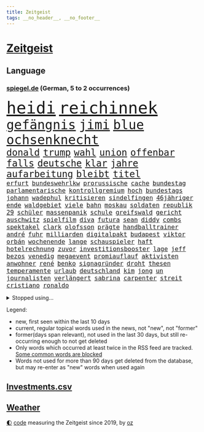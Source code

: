 ```yaml
---
title: Zeitgeist
tags: __no_header__, __no_footer__
---
```


# [Zeitgeist](https://oliz.io/zeitgeist/)

## Language

<h3><a href="https://www.spiegel.de" target="_blank">spiegel.de</a> (German, 5 to 2 occurrences)</h3>
<p style="font-family:monospace">
<span style="font-size:32pt"><a href="news_links.html#heidi" class="current">heidi</a></span>
<span style="font-size:32pt"><a href="news_links.html#reichinnek" class="current">reichinnek</a></span>
<br>
<span style="font-size:25pt"><a href="news_links.html#gefängnis" class="current">gefängnis</a></span>
<span style="font-size:25pt"><a href="news_links.html#jimi" class="new">jimi</a></span>
<span style="font-size:25pt"><a href="news_links.html#blue" class="current">blue</a></span>
<span style="font-size:25pt"><a href="news_links.html#ochsenknecht" class="current">ochsenknecht</a></span>
<br>
<span style="font-size:18pt"><a href="news_links.html#donald" class="current">donald</a></span>
<span style="font-size:18pt"><a href="news_links.html#trump" class="current">trump</a></span>
<span style="font-size:18pt"><a href="news_links.html#wahl" class="current">wahl</a></span>
<span style="font-size:18pt"><a href="news_links.html#union" class="current">union</a></span>
<span style="font-size:18pt"><a href="news_links.html#offenbar" class="current">offenbar</a></span>
<span style="font-size:18pt"><a href="news_links.html#falls" class="current">falls</a></span>
<span style="font-size:18pt"><a href="news_links.html#deutsche" class="current">deutsche</a></span>
<span style="font-size:18pt"><a href="news_links.html#klar" class="current">klar</a></span>
<span style="font-size:18pt"><a href="news_links.html#jahre" class="current">jahre</a></span>
<span style="font-size:18pt"><a href="news_links.html#aufarbeitung" class="current">aufarbeitung</a></span>
<span style="font-size:18pt"><a href="news_links.html#bleibt" class="current">bleibt</a></span>
<span style="font-size:18pt"><a href="news_links.html#titel" class="current">titel</a></span>
<br>
<span style="font-size:12pt"><a href="news_links.html#erfurt" class="new">erfurt</a></span>
<span style="font-size:12pt"><a href="news_links.html#bundeswehrlkw" class="new">bundeswehrlkw</a></span>
<span style="font-size:12pt"><a href="news_links.html#prorussische" class="new">prorussische</a></span>
<span style="font-size:12pt"><a href="news_links.html#cache" class="new">cache</a></span>
<span style="font-size:12pt"><a href="news_links.html#bundestag" class="current">bundestag</a></span>
<span style="font-size:12pt"><a href="news_links.html#parlamentarische" class="current">parlamentarische</a></span>
<span style="font-size:12pt"><a href="news_links.html#kontrollgremium" class="new">kontrollgremium</a></span>
<span style="font-size:12pt"><a href="news_links.html#hoch" class="current">hoch</a></span>
<span style="font-size:12pt"><a href="news_links.html#bundestags" class="current">bundestags</a></span>
<span style="font-size:12pt"><a href="news_links.html#johann" class="current">johann</a></span>
<span style="font-size:12pt"><a href="news_links.html#wadephul" class="current">wadephul</a></span>
<span style="font-size:12pt"><a href="news_links.html#kritisieren" class="current">kritisieren</a></span>
<span style="font-size:12pt"><a href="news_links.html#sindelfingen" class="new">sindelfingen</a></span>
<span style="font-size:12pt"><a href="news_links.html#46jähriger" class="new">46jähriger</a></span>
<span style="font-size:12pt"><a href="news_links.html#ende" class="current">ende</a></span>
<span style="font-size:12pt"><a href="news_links.html#waldgebiet" class="new">waldgebiet</a></span>
<span style="font-size:12pt"><a href="news_links.html#viele" class="current">viele</a></span>
<span style="font-size:12pt"><a href="news_links.html#bahn" class="current">bahn</a></span>
<span style="font-size:12pt"><a href="news_links.html#moskau" class="current">moskau</a></span>
<span style="font-size:12pt"><a href="news_links.html#soldaten" class="current">soldaten</a></span>
<span style="font-size:12pt"><a href="news_links.html#republik" class="current">republik</a></span>
<span style="font-size:12pt"><a href="news_links.html#29" class="current">29</a></span>
<span style="font-size:12pt"><a href="news_links.html#schüler" class="current">schüler</a></span>
<span style="font-size:12pt"><a href="news_links.html#massenpanik" class="current">massenpanik</a></span>
<span style="font-size:12pt"><a href="news_links.html#schule" class="current">schule</a></span>
<span style="font-size:12pt"><a href="news_links.html#greifswald" class="new">greifswald</a></span>
<span style="font-size:12pt"><a href="news_links.html#gericht" class="current">gericht</a></span>
<span style="font-size:12pt"><a href="news_links.html#auschwitz" class="current">auschwitz</a></span>
<span style="font-size:12pt"><a href="news_links.html#spielfilm" class="new">spielfilm</a></span>
<span style="font-size:12pt"><a href="news_links.html#diva" class="new">diva</a></span>
<span style="font-size:12pt"><a href="news_links.html#futura" class="new">futura</a></span>
<span style="font-size:12pt"><a href="news_links.html#sean" class="current">sean</a></span>
<span style="font-size:12pt"><a href="news_links.html#diddy" class="current">diddy</a></span>
<span style="font-size:12pt"><a href="news_links.html#combs" class="current">combs</a></span>
<span style="font-size:12pt"><a href="news_links.html#spektakel" class="current">spektakel</a></span>
<span style="font-size:12pt"><a href="news_links.html#clark" class="current">clark</a></span>
<span style="font-size:12pt"><a href="news_links.html#olofsson" class="new">olofsson</a></span>
<span style="font-size:12pt"><a href="news_links.html#prägte" class="current">prägte</a></span>
<span style="font-size:12pt"><a href="news_links.html#handballtrainer" class="new">handballtrainer</a></span>
<span style="font-size:12pt"><a href="news_links.html#andré" class="current">andré</a></span>
<span style="font-size:12pt"><a href="news_links.html#fuhr" class="current">fuhr</a></span>
<span style="font-size:12pt"><a href="news_links.html#milliarden" class="current">milliarden</a></span>
<span style="font-size:12pt"><a href="news_links.html#digitalpakt" class="new">digitalpakt</a></span>
<span style="font-size:12pt"><a href="news_links.html#budapest" class="current">budapest</a></span>
<span style="font-size:12pt"><a href="news_links.html#viktor" class="current">viktor</a></span>
<span style="font-size:12pt"><a href="news_links.html#orbán" class="current">orbán</a></span>
<span style="font-size:12pt"><a href="news_links.html#wochenende" class="current">wochenende</a></span>
<span style="font-size:12pt"><a href="news_links.html#lange" class="current">lange</a></span>
<span style="font-size:12pt"><a href="news_links.html#schauspieler" class="current">schauspieler</a></span>
<span style="font-size:12pt"><a href="news_links.html#haft" class="current">haft</a></span>
<span style="font-size:12pt"><a href="news_links.html#hotelrechnung" class="new">hotelrechnung</a></span>
<span style="font-size:12pt"><a href="news_links.html#zuvor" class="current">zuvor</a></span>
<span style="font-size:12pt"><a href="news_links.html#investitionsbooster" class="current">investitionsbooster</a></span>
<span style="font-size:12pt"><a href="news_links.html#lage" class="current">lage</a></span>
<span style="font-size:12pt"><a href="news_links.html#jeff" class="current">jeff</a></span>
<span style="font-size:12pt"><a href="news_links.html#bezos" class="current">bezos</a></span>
<span style="font-size:12pt"><a href="news_links.html#venedig" class="current">venedig</a></span>
<span style="font-size:12pt"><a href="news_links.html#megaevent" class="current">megaevent</a></span>
<span style="font-size:12pt"><a href="news_links.html#promiauflauf" class="new">promiauflauf</a></span>
<span style="font-size:12pt"><a href="news_links.html#aktivisten" class="current">aktivisten</a></span>
<span style="font-size:12pt"><a href="news_links.html#anwohner" class="current">anwohner</a></span>
<span style="font-size:12pt"><a href="news_links.html#rené" class="current">rené</a></span>
<span style="font-size:12pt"><a href="news_links.html#benko" class="current">benko</a></span>
<span style="font-size:12pt"><a href="news_links.html#signagründer" class="current">signagründer</a></span>
<span style="font-size:12pt"><a href="news_links.html#droht" class="current">droht</a></span>
<span style="font-size:12pt"><a href="news_links.html#thesen" class="current">thesen</a></span>
<span style="font-size:12pt"><a href="news_links.html#temperamente" class="current">temperamente</a></span>
<span style="font-size:12pt"><a href="news_links.html#urlaub" class="current">urlaub</a></span>
<span style="font-size:12pt"><a href="news_links.html#deutschland" class="current">deutschland</a></span>
<span style="font-size:12pt"><a href="news_links.html#kim" class="current">kim</a></span>
<span style="font-size:12pt"><a href="news_links.html#jong" class="current">jong</a></span>
<span style="font-size:12pt"><a href="news_links.html#un" class="current">un</a></span>
<span style="font-size:12pt"><a href="news_links.html#journalisten" class="current">journalisten</a></span>
<span style="font-size:12pt"><a href="news_links.html#verlängert" class="current">verlängert</a></span>
<span style="font-size:12pt"><a href="news_links.html#sabrina" class="current">sabrina</a></span>
<span style="font-size:12pt"><a href="news_links.html#carpenter" class="current">carpenter</a></span>
<span style="font-size:12pt"><a href="news_links.html#streit" class="current">streit</a></span>
<span style="font-size:12pt"><a href="news_links.html#cristiano" class="current">cristiano</a></span>
<span style="font-size:12pt"><a href="news_links.html#ronaldo" class="current">ronaldo</a></span>
</p>
<details>
<summary>Stopped using...</summary>
<p class="former" style="font-size:12pt">
gefährliche(1709) sekunden(1707) van(1707) gefordert(1706) getan(1706) jahrzehnte(1706) wechseln(1706) bank(1705) bilanz(1705) facebook(1705) nachfolge(1705) senat(1705) umfeld(1705) vfl(1705) dauerhaft(1704) jury(1704) leichter(1704) vergeben(1704) welle(1704) übersicht(1704) beschreibt(1703) empörung(1703) kandidaten(1703) klein(1703) 2021(1702) beteiligten(1702) hören(1702) konflikte(1701) positiv(1701) punkte(1701) verschwunden(1701) warentest(1701) berlins(1700) minute(1700) rand(1700) 33(1699) livestream(1699) obama(1699) pflege(1699) reden(1699) schiff(1699) amerikaner(1698) amsterdam(1698) fußballprofi(1698) größter(1698) guter(1698) kämpfe(1698) riss(1698) beispielen(1697) eintracht(1697) kleines(1697) kolumnist(1697) kraftvoll(1697) literatur(1697) müller(1697) solle(1697) trafen(1697) who(1697) befürchten(1696) hotel(1696) wirken(1696) forderte(1695) hieß(1695) jedenfalls(1695) sinn(1695) anteil(1694) nerven(1694) gemeinsamen(1693) west(1693) öffentlichkeit(1693) anlass(1692) hölle(1692) verbreitet(1692) wolle(1692) projekt(1690) unbedingt(1690) 10(1689) heil(1687) schottland(1687) offiziellen(1686) brite(1685) erfolgreichsten(1684) genauso(1684) vorgelegt(1681) beschlagnahmt(1679) holocaust(1679) insolvenz(1676) trauert(1675) bundesverfassungsgericht(1673) verständnis(1673) verkehr(1670) schock(1668) sportler(1668) dauert(1666) geblieben(1661) startup(1648) diagnose(1590) öffnet(1589) gezielt(1584) sahra(1559) wagenknecht(1559) rumänien(1527) übrig(1521) unfälle(1492) serbien(1459) volk(1441) las(1413) erkrankte(1388) gemeinschaft(1372) nachmittag(1372) älteste(1338) lädt(1318) tödlichem(1312) loch(1281) hauptbahnhof(1241) einheit(1222) helikopter(1221) umfragen(1217) mut(1211) lücken(1196) stabil(1190) unmittelbar(1190) erneuerbare(1187) fünften(1186) 34(1172) unterliegt(1119) viral(1117) belegt(1102) jugendlicher(1098) kaffee(1093) youtube(1091) angehörigen(1086) neustart(1080) dramatische(1073) 16jähriger(1069) verstoßen(1067) schwächelt(1061) ähnlichen(1056) tode(1047) globalen(1044) raten(1034) giorgia(1030) antarktis(1016) begegnung(985) psychologin(982) wählt(977) todesstrafe(956) eric(945) redet(937) tabu(937) böhmermann(932) überzeugen(922) größeren(903) verwendet(897) rammt(894) jung(885) lebensgefahr(885) passanten(880) springen(880) minderjährige(874) ständig(869) islamistischen(863) schöner(847) vermeintliche(845) duisburg(827) rechtspopulisten(825) begangen(817) betreiben(815) betrunkener(800) 13jährige(793) helmut(787) hoeneß(782) massenhaft(776) kolleginnen(774) beine(773) rad(766) seltsame(764) unterbrochen(764) parteitag(758) auswirken(752) schlagabtausch(747) schönsten(746) lebensgefährlich(743) rechtsextremer(721) unseren(713) schweigt(712) essener(702) pass(701) csuchef(698) besiegen(692) wmtitel(687) lagen(686) metropole(684) vergangene(676) parlamentswahl(673) metern(665) verkehrsunfall(653) achtzigerjahren(636) generalbundesanwalt(635) 76(628) auftritte(622) qualifikation(621) nachbarland(620) fehlte(619) strafgerichtshof(615) 22jährige(609) ausfälle(608) taucht(603) bist(602) böse(602) begründet(599) kundgebung(599) nächte(598) versammelt(581) mohammad(580) via(578) klingen(577) stellten(572) student(567) signalisiert(563) robbie(547) dorthin(533) guardiola(531) geschützt(524) nicole(521) vincent(520) pep(515) begegnen(511) 2006(505) beantragt(503) michel(503) anhörung(498) elton(489) konzept(484) angeordnet(481) plänen(479) verbotene(478) sportlichen(469) verzögern(469) raf(468) sophia(461) apples(460) dienen(460) höchstwert(454) kitas(454) kreativ(454) erfolgreicher(449) überlassen(447) jamal(446) musiala(446) dominanz(444) ersatz(444) pole(442) abgrund(440) vorschriften(433) integration(432) ausprobiert(427) instanz(425) größtes(424) escooter(422) sticht(415) engel(412) quartal(403) gezielten(402) klug(402) rafael(402) kehren(399) geldwäsche(398) bmw(396) kryptowährung(396) jeweiligen(394) vergnügen(392) 28jährige(389) bilden(386) heimspiel(384) match(383) rutschen(382) schütze(382) brutalen(381) steven(378) zelebriert(371) sonja(369) jubel(367) polizeigewalt(367) tourist(367) ordnete(365) franken(362) übte(362) basel(361) gemeint(361) neuestes(361) fitness(360) warnte(354) gebissen(351) harris(350) strategien(350) autounfall(345) medikament(343) gekämpft(340) wählten(340) bekamen(336) wanderer(336) fitnessstudio(335) weltgesundheitsorganisation(335) ryanair(333) kalkül(328) kater(325) ausgeschieden(323) verkörpert(322) abnehmspritzen(320) vorgeschlagen(319) ansehen(318) notfalls(318) anrichten(314) rechtsextrem(314) skepsis(313) bundesnetzagentur(312) lächerlich(310) verzweifelt(309) scheiterten(308) versammeln(306) verließ(305) lka(303) siedler(303) einigkeit(299) lautet(297) 29jährige(296) traditionelle(296) punktet(295) viermal(295) besetzen(294) verfolgungsjagd(294) wolf(292) plattformen(290) erstattet(288) fläche(287) gebiets(287) signale(287) schnäppchen(283) übernahm(283) khan(282) pate(282) expartner(281) júnior(280) witze(279) dürr(278) gelangt(278) design(277) müde(277) with(277) 55(276) cem(276) özdemir(276) spieltag(273) warb(273) tolle(270) trieb(270) maren(268) späte(266) scheiterns(265) braunschweig(264) usbundesstaaten(262) code(261) verdiente(260) bastelt(259) 2500(258) kabel(258) marcel(257) 02(256) stimmten(256) bescheiden(255) esc(255) nachbarländer(254) ufer(254) dieter(252) direkte(252) streamingdienst(251) as(250) königreich(250) skispringen(250) günstigen(248) mutterschaft(245) eilt(244) first(244) frisur(244) konten(244) fröhliche(243) häme(243) vegas(239) fische(238) antisemitischen(237) brett(236) laufenden(236) raphael(235) bröning(234) unterschrift(234) qualifiziert(232) pink(228) euch(227) zusammenarbeiten(227) johannes(226) manipulieren(226) größeres(225) fortan(224) gary(224) autobiografie(223) exporte(223) chinesischer(222) dunkelheit(221) gazas(221) moore(218) radikal(218) armin(217) laschet(217) millionenbetrag(216) ökonom(216) grab(215) schlappe(215) pyrotechnik(214) hochschulen(213) andrij(211) bekomme(207) inmitten(207) russlandsanktionen(207) wechseljahre(206) zufriedenheit(206) bruttoinlandsprodukt(205) aldi(204) luftfahrt(204) end(203) lopez(201) unbekannter(201) unsichere(195) repräsentantenhaus(194) 97(192) stärkung(192) unheimliche(192) gegeneinander(191) wirtschaftsweisen(191) neugeborene(190) prozentpunkte(190) lobbyisten(188) onlyfans(188) rechtsstaat(186) rechtsradikalen(185) amtseinführung(184) oeynhausen(183) schlange(183) verließen(181) befreiung(180) formtief(180) 65jährigen(179) zusammengetragen(178) angekündigten(177) bali(177) strafgerichtshofs(177) vereinigte(177) argument(176) models(176) soldat(176) derselben(175) nervt(175) neuigkeiten(175) schiffsunglück(175) amtskollegen(174) mexikanische(174) schauspielerinnen(174) norweger(172) spotify(172) wunde(171) tabelle(168) begriffen(167) fbichef(167) verunglücken(167) dankte(166) absetzung(165) affront(165) kannten(165) insolvent(164) düsteren(163) schlagzeuger(163) bip(162) feuern(161) heide(161) lüneburger(161) faktoren(160) kanadas(160) rezepte(160) diagnostiziert(159) empfehlen(157) konzepte(157) mythos(157) abgeschlossen(156) gestaltete(156) institution(156) op(156) ravensburg(156) 14jähriger(155) freiwilligen(155) kaninchen(155) kannst(155) konsumenten(155) kriegt(155) tafeln(155) schildern(154) baldoni(153) blake(153) inhalt(153) lively(153) wiener(153) farage(152) wonach(152) australier(150) beliebtes(149) familiengeschichte(148) luke(148) täters(148) petersplatz(147) pontifex(147) überlebten(147) treu(146) unsicherheiten(146) abziehen(145) bangkok(145) diät(145) schwede(145) sängers(145) cdugeneralsekretär(144) kyjiws(144) partys(144) skandale(144) wiederholten(144) mund(143) nächstenliebe(143) kinderinterview(141) studentinnen(141) zweites(141) johanna(140) studio(140) 77(139) londons(139) schnappt(139) vietnam(139) predigt(138) verbesserung(137) kurznachrichtendienst(136) niedrige(136) aufbruch(134) aufheben(134) blumen(134) monatelang(134) anreise(133) erfolgsgeschichte(133) erteilen(133) gesunde(133) linkenpolitiker(133) montagmorgen(133) neigt(133) wehretat(133) ratschlag(132) entkommt(131) kriegsende(131) fortbildungen(130) erneuerung(129) schleswigholsteins(129) verzweifelten(129) großartigen(128) plaudert(128) istanbuler(127) kuriosesten(126) ushauptstadt(125) weltspitze(125) stephan(124) belgrad(123) bequem(123) zollkrieg(123) israelhamaskrieg(122) massenentlassungen(122) spannung(122) stillem(121) unterzeichnet(121) sun(120) auszuschließen(119) spender(119) arroganz(118) fix(118) schärfe(118) berlinerin(117) lebenslauf(117) spielberg(117) mexikaner(116) aufholjagd(115) yuval(115) beherrscht(114) biopic(114) tornados(112) kovač(110) mandatsträger(110) niko(110) ostens(110) runter(110) angeschlagen(109) ekrem(109) raab(109) faszination(108) gerichts(108) pflegende(108) würdigung(108) abitur(107) boston(106) schreckens(106) siege(106) vorgeführt(106) zolldrohungen(106) südpol(105) aufruf(104) bezahlte(104) rtl(104) aufatmen(103) entfernten(103) kanye(103) meereis(103) bombenanschlag(102) käse(102) vorurteilen(102) 26jährigen(101) bvg(101) eier(101) germany(101) karneval(101) legislaturperiode(101) plakaten(101) langfristigen(100) ausrichten(99) cdupolitikers(99) river(99) totem(99) lahme(98) quadrat(98) 27jähriger(97) monaco(97) opa(97) scheinbar(97) staatspräsident(97) henning(96) legalen(96) verruf(96) ausschuss(95) selbstständig(95) tücken(95) absicherung(94) arg(94) braun(94) fortnite(94) funklöcher(94) weißes(94) jetzigen(93) kommilitonen(93) kredite(93) künstlich(93) bodentruppen(92) formel1star(92) friedensgesprächen(92) prallt(91) reichsbürgergruppe(91) 71jährige(90) geschlechtern(90) kreuzverhör(90) mitsprache(90) neuorientierung(90) packungen(90) zweifelhafte(90) beigesetzt(89) vannes(89) 46jährige(88) auslöst(88) konzentriert(88) begründete(87) landgerichts(87) lieferkettengesetz(87) papstes(87) rostocker(87) sessel(87) statistik(87) todesfall(87) anbieten(86) anonymer(86) frauenleiche(86) kentucky(86) krachte(86) pufferzone(86) stach(86) erhöhung(85) gegnerischen(85) kirchenoberhaupt(85) klassenerhalt(85) klassenkampf(85) kommentatoren(85) preispolitik(85) staatsräson(85) überzahl(85) aggressor(84) dan(84) gleise(84) kaution(84) lück(84) zelebrieren(84) 24jährigen(83) astronaut(83) begehen(83) hinters(83) iwstudie(83) sbahnen(83) wirbeln(83) ärmsten(83) chronik(82) internes(82) kniggeexperte(82) peppa(82) selbstverständnis(82) usrepublikaner(82) wahrzeichen(82) wozu(82) wutz(82) 44jährigen(81) dreist(81) expolitiker(81) hanoi(81) extennisstar(80) gerichtlich(80) politischem(80) prozesse(80) schwarzroten(80) zivilbevölkerung(80) übertrifft(80) antreibt(79) are(79) blutende(79) enfant(79) hintertreffen(79) rückhalt(79) terrible(79) wortgefecht(79) asiatische(78) erfolgt(78) hingelegt(78) jj(78) machbar(78) south(78) baller(77) bbc(77) entkam(77) genügen(77) howard(77) kopiert(77) lutnick(77) zerbricht(77) ausschlaggebend(76) beschlossene(76) büttner(76) canaria(76) doping(76) eishockey(76) femizide(76) gran(76) karim(76) kinderärztin(76) lizzo(76) toronto(76) übung(76) gemeinnützige(75) gewinne(75) juve(75) wahlgeschenke(75) angriffskriegs(74) beugen(74) geplantes(74) großbaustelle(74) gynäkologe(74) mancher(74) eingenommen(73) freundlichkeit(73) tragische(73) wartezeiten(73) exkanzlerin(72) kunstform(72) präsidentschaftswahlkampf(72) 39jährige(71) ausgebildet(71) entertainment(71) hinten(71) verhandlern(71) wehrbeauftragten(71) animieren(70) liberaler(70) musikerin(70) prozesses(70) ushandelsminister(70) überschreitet(70) 118(69) 18000(69) anzugskandal(69) ernten(69) fertiggestellt(69) flugblätter(69) geldes(69) kalender(69) livestreams(69) 105(68) extremistische(68) fähig(68) hochwasser(68) meetings(68) parteiführung(68) schmitt(68) spdministerpräsident(68) tommi(68) gästen(67) josh(67) kraftakt(67) lego(67) militärfahrzeug(67) präsidium(67) rosenstolz(67) sicherheitsgründen(67) titelträger(67) verkürzen(67) 160000(66) architektur(66) gewahrsam(66) lebenszufriedenheit(66) vakant(66) warschau(66) airbnb(65) brückenbauer(65) fahrers(65) probiert(65) weigerte(65) weitreichenden(65) überstunden(65) analysten(64) kappe(64) prahlt(64) regionale(64) reiseziele(64) aufgearbeitet(63) ferraripilot(63) gehörigen(63) kindersitze(63) läden(63) nazizeit(63) north(63) qualifying(63) steckten(63) stillen(63) wachstumsprognose(63) abstürzen(62) einschränkung(62) höherer(62) i̇mamoğlu(62) orientieren(62) podium(62) telefonieren(62) umweltfreundlich(62) weltranglistendritte(62) antiterroreinheit(61) dieb(61) ethisch(61) grenzpolizisten(61) israeli(61) rentenalter(61) ronen(61) verschwanden(61) verteidigte(61) wiedergefunden(61) beute(60) briefing(60) drogenkriminalität(60) formalie(60) geistig(60) lotse(60) ortschaften(60) touristenattraktion(60) vorführungen(60) 65000(59) abtreibungsrecht(59) beinhaltet(59) kündigten(59) tiraden(59) zurückkehren(59) abgabe(58) finnen(58) journalismus(58) plenum(58) publikumsliebling(58) robuste(58) 30jährige(57) aufbereitet(57) spione(57) ukrainegespräche(57) wertvollste(57) denzel(56) genuss(56) handwerker(56) lebensgeschichte(56) lyon(56) olympique(56) komplette(55) rücksichtslos(55) wetterte(55) apotheken(54) ausgebrannt(54) datenvolumen(54) fitzek(54) gewerkschafter(54) sichere(54) verteidigungspolitiker(54) weltberühmt(54) dfbpokalfinale(53) ersteigert(53) ladung(53) serbiens(53) teresa(53) ausreißer(52) enormen(52) hoffmann(52) ullrich(52) befreiender(51) dringt(51) erwärmt(51) hitzewellen(51) lehrstunde(51) moratorium(51) preisgegeben(51) aktivistinnen(50) anja(50) armstrong(50) hailey(50) missverstanden(50) rogge(50) säuglings(50) verkäufe(50) junis(49) kremlherrscher(49) kuscheln(49) liechtenstein(49) masters(49) rückbau(49) schmackhaft(49) sonntagmorgen(49) sturzfluten(49) behielt(48) bäumen(48) irreführende(48) rasenmäher(48) wütenden(48) anleihemärkte(47) barbie(47) del(47) dj(47) gerufen(47) gerührt(47) klicks(47) lukrativen(47) mafia(47) onlinehass(47) satellitenbilder(47) sätze(47) auftauchen(46) interaktiv(46) klaut(46) kleinbus(46) thiel(46) tribut(46) usuniversitäten(46) beeinflusst(45) bewährungsstrafen(45) einzuhalten(45) hemmungen(45) schauspielern(45) weggefährten(45) zielgeraden(45) ausscheidungen(44) gedächtnis(44) legendäre(44) wasserknappheit(44) wassersparen(44) bewegenden(43) eindrucksvoll(43) gags(43) nachempfundene(43) niederbayern(43) praktische(43) rückführung(43) transplantieren(43) uli(43) akkus(42) deutschlandchef(41) gehasst(41) leitindex(41) propalästinensischer(41) siegfried(41) 64jährige(40) exprofi(40) isst(40) rausschmiss(40) tabletten(40) zähmen(40) aufgedeckt(39) emotionaler(39) it(39) kürzester(39) menschenleben(39) scott(39) zurückliegt(39) ägyptische(39) einpflanzen(38) geschäftsjahr(38) korrupt(38) niere(38) reserven(38) britischem(37) cochef(37) einlegen(37) lindau(37) mangelnden(37) militäroffensive(37) missouri(37) usablog(37) verschont(37) ausschussvorsitze(36) eingehandelt(36) einspruch(36) fuchs(36) klägerinnen(36) selfie(36) teufelskreis(36) yair(36) bosse(35) europapokal(35) lebensunterhalt(35) rasern(35) bessent(34) blutige(34) gemischten(34) hauptsächlich(34) konstellation(34) polizeigewerkschaft(34) radikalisierung(34) schlaflosigkeit(34) singh(34) transplantationen(34) abschließen(33) ausweisen(33) blüht(33) destabilisieren(33) handgepäck(33) hergestellte(33) hvv(33) kurve(33) meldeten(33) starkey(33) treue(33) vertriebene(33) zak(33) abba(32) apokalyptisches(32) christ(32) diplomaten(32) eh(32) feierlichkeiten(32) hollen(32) kippt(32) reagan(32) ronald(32) sanften(32) zweitligist(32) bizarrer(31) kenton(31) komplexen(31) schleppend(31) usjustizministerium(31) wilke(31) atpturnier(30) bestehe(30) missglückten(30) routen(30) baumarkt(29) bewundern(29) cotrainer(29) einflussreichsten(29) extagesschausprecher(29) genitalien(29) sandro(29) spielzeit(29) deutschkolumne(28) dreiecke(28) güte(28) kategorisch(28) schwiegersohn(28) verbrennt(28) vorfahren(28) überzeugte(28) abendessen(27) apartment(27) don(27) gewaltbereit(27) lineker(27) meistertitel(27) pettit(27) psychiater(27) rafterroristen(27) unverantwortlich(27) laune(26) weiht(26) 1970(25) biergärten(25) voraussetzung(25) wiederhergestellt(25) beleuchtet(24) dfbpokalsieger(24) erschwingliche(24) irreguläre(24) schiefgehen(24) sperrmüll(24) technisch(24) verfassungsschutzes(24) 48jährige(23) finalturnier(23) getesteten(23) gigawatt(23) historischem(23) kannte(23) stadtverwaltung(23) territoriale(23) 35jährigen(22) clip(22) nbaplayoffs(22) revolutionierte(22) überarbeitet(22) argumentieren(21) bedrohten(21) dieselaffäre(21) flaute(21) irische(21) maduro(21) meinungen(21) nicolás(21) offline(21) points(21) retrolook(21) spiegelteam(21) vwmanager(21) 1100(20) fehlstart(20) floh(20) gewähren(20) krankheitserreger(20) lutschern(20) sa’ar(20) western(20) zweifelhafter(20) 1108(19) 25jährige(19) abgesichert(19) jüdisches(19) offensivstar(19) reinhard(19) vernichtung(19) fehlverhaltens(18) formte(18) losgeworden(18) pfad(18) usgeschichte(18) verbliebenen(18) wildeste(18) allergiker(17) allgemeinen(17) aufgebaut(17) beißen(17) eishockeywm(17) exkanzler(17) aufgewachsen(16) krah(16) moregründer(16) panasonic(16) rucksack(16) schleuser(16) schwierigste(16) zugefügt(16) bestimmter(15) fälschen(15) königlichen(15) limburg(15) spart(15) spdfraktion(15) ungarische(15) vorladung(15) weltstar(15) abifeier(14) gaskraftwerke(14) port(14) spaltet(14) turbulente(14) weltberühmten(14) aufgestiegen(13) blüten(13) erzrivalen(13) fakeshops(13) mehrfamilienhaus(13) netzwerken(13) posthum(13) prevost(13) 69jährige(12) constantin(12) dringende(12) düpiert(12) flugblättern(12) generalsekretärin(12) schreiber(12) d’italia(11) verschwörungstheorien(11)
</p>
</details>
<p>Legend:
<ul>
<li><span class="new">new</span>, first seen within the last 10 days</li>
<li><span class="current">current</span>, regular topical words used in the news, not "new", not "former"</li>
<li><span class="former">former(days span relevant)</span>, not used in the last 30 days, but still re-occurring enough to not get deleted</li>
<li>Only words which occurred at least twice in the RSS feed are tracked. <a href="language/filters.py">Some common words are blocked</a></li>
<li>Words not used for more than 90 days get deleted from the database, but may re-enter as "new" words when used again</li>
</ul>
</p>

## [Investments](investments.html)[.csv](investments.csv)

## [Weather](weather.html)

<footer>
<a href="javascript:toggleTheme()" class="nav">🌓</a>
<a href="https://github.com/ooz/zeitgeist">code</a> measuring the Zeitgeist since 2019, by <a href="https://oliz.io">oz</a>
</footer>
